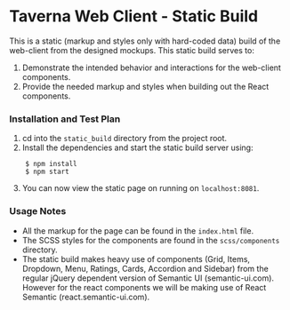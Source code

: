# Taverna Web Client - Static Build
This is a static (markup and styles only with hard-coded data) build of the web-client from the designed mockups. This static build serves to:

1. Demonstrate the intended behavior and interactions for the web-client components.
2. Provide the needed markup and styles when building out the React components.

### Installation and Test Plan

1. cd into the `static_build` directory from the project root.
2. Install the dependencies and start the static build server using:
```
    $ npm install
    $ npm start
```
3. You can now view the static page on running on `localhost:8081`.

### Usage Notes
*  All the markup for the page can be found in the `index.html` file.
*  The SCSS styles for the components are found in the `scss/components` directory.
*  The static build makes heavy use of components (Grid, Items, Dropdown, Menu, Ratings, Cards, Accordion and Sidebar) from the regular jQuery dependent version of Semantic UI (semantic-ui.com). However for the react components we will be making use of React Semantic (react.semantic-ui.com).
